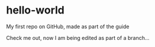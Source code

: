 # hello-world
My first repo on GitHub, made as part of the guide

Check me out, now I am being edited as part of a branch...
